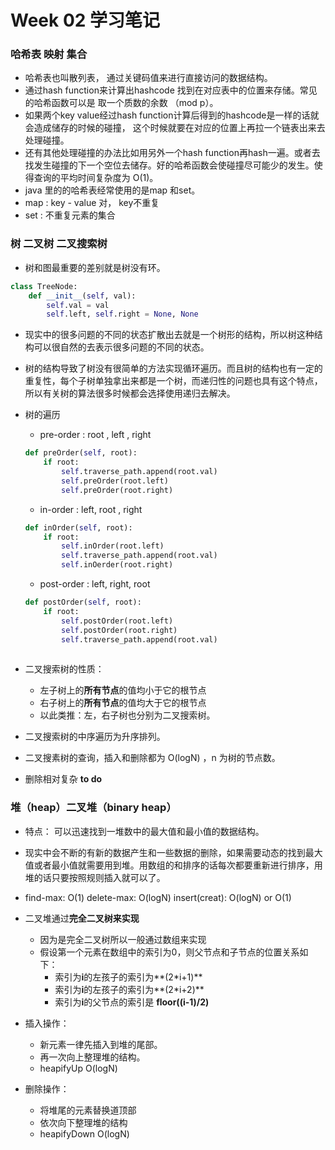 # Week 02 学习笔记

### 哈希表 映射 集合

* 哈希表也叫散列表， 通过关键码值来进行直接访问的数据结构。
* 通过hash function来计算出hashcode 找到在对应表中的位置来存储。常见的哈希函数可以是 取一个质数的余数 （mod p）。
* 如果两个key value经过hash function计算后得到的hashcode是一样的话就会造成储存的时候的碰撞， 这个时候就要在对应的位置上再拉一个链表出来去处理碰撞。
* 还有其他处理碰撞的办法比如用另外一个hash function再hash一遍。或者去找发生碰撞的下一个空位去储存。好的哈希函数会使碰撞尽可能少的发生。使得查询的平均时间复杂度为 O(1)。
* java 里的的哈希表经常使用的是map 和set。
* map : key - value 对， key不重复
* set : 不重复元素的集合

### 树 二叉树 二叉搜索树

* 树和图最重要的差别就是树没有环。

``` python
class TreeNode:
	def __init__(self, val):
		self.val = val
		self.left, self.right = None, None
```

* 现实中的很多问题的不同的状态扩散出去就是一个树形的结构，所以树这种结构可以很自然的去表示很多问题的不同的状态。
* 树的结构导致了树没有很简单的方法实现循环遍历。而且树的结构也有一定的重复性，每个子树单独拿出来都是一个树，而递归性的问题也具有这个特点，所以有关树的算法很多时候都会选择使用递归去解决。
*  树的遍历
	* pre-order : root , left , right
	
	```python
	def preOrder(self, root):
		if root:
			self.traverse_path.append(root.val)
			self.preOrder(root.left)
			self.preOrder(root.right)
	```
	* in-order : left, root , right
	
	```python
	def inOrder(self, root):
		if root:
			self.inOrder(root.left)
			self.traverse_path.append(root.val)
			self.inOerder(root.right)
	```
	* post-order : left, right, root  

	```python
	def postOrder(self, root):
		if root:
			self.postOrder(root.left)
			self.postOrder(root.right)
			self.traverse_path.append(root.val)
			
	```
	
* 二叉搜索树的性质：
	* 左子树上的**所有节点**的值均小于它的根节点
	* 右子树上的**所有节点**的值均大于它的根节点
	* 以此类推：左，右子树也分别为二叉搜索树。
* 二叉搜索树的中序遍历为升序排列。
* 二叉搜素树的查询，插入和删除都为 O(logN) ，n 为树的节点数。
* 删除相对复杂 **to do**

### 堆（heap）二叉堆（binary heap）

*  特点： 可以迅速找到一堆数中的最大值和最小值的数据结构。
*  现实中会不断的有新的数据产生和一些数据的删除，如果需要动态的找到最大值或者最小值就需要用到堆。用数组的和排序的话每次都要重新进行排序，用堆的话只要按照规则插入就可以了。
*  find-max:  O(1) delete-max: O(logN) insert(creat): O(logN) or O(1)
*  二叉堆通过**完全二叉树来实现** 
	*  因为是完全二叉树所以一般通过数组来实现
	*  假设第一个元素在数组中的索引为0，则父节点和子节点的位置关系如下：
		* 索引为**i**的左孩子的索引为**(2*i+1)** 
		* 索引为**i**的左孩子的索引为**(2*i+2)**
		* 索引为**i**的父节点的索引是 **floor((i-1)/2)**

* 插入操作：
	* 新元素一律先插入到堆的尾部。
	* 再一次向上整理堆的结构。
	* heapifyUp O(logN)
* 删除操作：
	*  将堆尾的元素替换道顶部
	*  依次向下整理堆的结构
	*  heapifyDown O(logN)